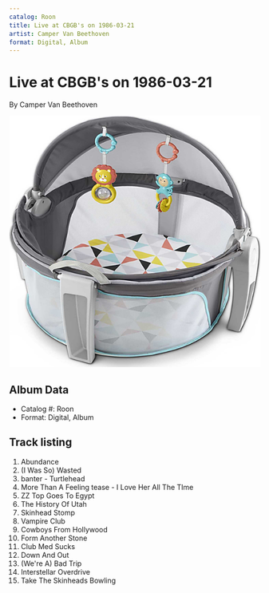 ```yaml
---
catalog: Roon
title: Live at CBGB's on 1986-03-21
artist: Camper Van Beethoven
format: Digital, Album
---
```


# Live at CBGB's on 1986-03-21

By Camper Van Beethoven

![](../../assets/albumcovers/Camper_Van_Beethoven-Live_at_CBGBs_on_1986-03-21.png)

## Album Data

- Catalog #: Roon
- Format: Digital, Album


## Track listing


1. Abundance
2. (I Was So) Wasted
3. banter - Turtlehead
4. More Than A Feeling tease - I Love Her All The TIme
5. ZZ Top Goes To Egypt
6. The History Of Utah
7. Skinhead Stomp
8. Vampire Club
9. Cowboys From Hollywood
10. Form Another Stone
11. Club Med Sucks
12. Down And Out
13. (We're A) Bad Trip
14. Interstellar Overdrive
15. Take The Skinheads Bowling

